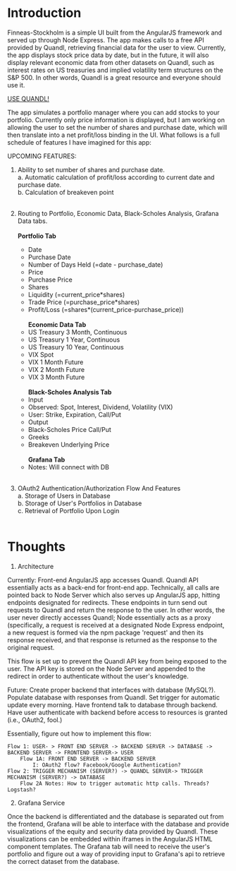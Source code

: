<h1>Introduction</h1>

Finneas-Stockholm is a simple UI built from the AngularJS framework and served up through Node Express. The app makes calls to a free API provided by Quandl, retrieving financial data for the user to view. Currently, the app displays stock price data by date, but in the future, it will also display relevant economic data from other datasets on Quandl, such as interest rates on US treasuries and implied volatility term structures on the S&P 500. In other words, Quandl is a great resource and everyone should use it. 

<a href = "http://www.quandl.com">USE QUANDL!</a>

The app simulates a portfolio manager where you can add stocks to your portfolio. Currently only price information is displayed, but I am working on allowing the user to set the number of shares and purchase date, which will then translate into a net profit/loss binding in the UI. What follows is a full schedule of features I have imagined for this app:

UPCOMING FEATURES:
1. Ability to set number of shares and purchase date.<br>
	a. Automatic calculation of profit/loss according to current date and purchase date.<br>
	b. Calculation of breakeven point<br><br>
2. Routing to Portfolio, Economic Data, Black-Scholes Analysis, Grafana Data tabs.<br><br>
<b>Portfolio Tab</b><br>
	* Date<br>
	* Purchase Date<br>
	* Number of Days Held (=date - purchase_date)<br>
	* Price<br>
	* Purchase Price<br>
	* Shares<br>
	* Liquidity (=current_price*shares)<br>
	* Trade Price (=purchase_price*shares)<br>
	* Profit/Loss (=shares*(current_price-purchase_price))<br><br>
<b>Economic Data Tab</b><br>
	* US Treasury 3 Month, Continuous<br>
	* US Treasury 1 Year, Continuous<br>
	* US Treasury 10 Year, Continuous<br>
	* VIX Spot<br>
	* VIX 1 Month Future<br>
	* VIX 2 Month Future<br>
	* VIX 3 Month Future<br><br>
<b>Black-Scholes Analysis Tab</b><br>
	* Input<br>
	- Observed: Spot, Interest, Dividend, Volatility (VIX)<br>
	- User: Strike, Expiration, Call/Put<br>
	* Output<br>
	- Black-Scholes Price Call/Put<br>
	- Greeks<br>
	- Breakeven Underlying Price<br><br>
	<b>Grafana Tab</b><br>
	- Notes: Will connect with DB<br><br>
	
3. OAuth2 Authentication/Authorization Flow And Features<br>
	a. Storage of Users in Database<br>
	b. Storage of User's Portfolios in Database<br>
	c. Retrieval of Portfolio Upon Login<br><br>

<h1>Thoughts</h1>

1. Architecture

Currently: 
Front-end AngularJS app accesses Quandl. Quandl API essentially acts as a back-end for front-end app. Technically, all calls are pointed back to Node Server which also serves up AngularJS app, hitting endpoints designated for redirects. These endpoints in turn send out requests to Quandl and return the response to the user. In other words, the user never directly accesses Quandl; Node essentially acts as a proxy (specifically, a request is received at a designated Node Express endpoint, a new request is formed via the npm package 'request' and then its response received, and that response is returned as the response to the original request.

This flow is set up to prevent the Quandl API key from being exposed to the user. The API key is stored on the Node Server and appended to the redirect in order to authenticate without the user's knowledge. 

Future:
Create proper backend that interfaces with database (MySQL?). Populate database with responses from Quandl. Set trigger for automatic update every morning. Have frontend talk to database through backend. Have user authenticate with backend before access to resources is granted (i.e., OAuth2, fool.)

Essentially, figure out how to implement this flow:

	Flow 1: USER- > FRONT END SERVER -> BACKEND SERVER -> DATABASE -> BACKEND SERVER -> FRONTEND SERVER-> USER
		Flow 1A: FRONT END SERVER -> BACKEND SERVER
			I: OAuth2 flow? Facebook/Google Authentication?
	Flow 2: TRIGGER MECHANISM (SERVER?) -> QUANDL SERVER-> TRIGGER MECHANISM (SERVER?) -> DATABASE
		Flow 2A Notes: How to trigger automatic http calls. Threads? Logstash?

2. Grafana Service

Once the backend is differentiated and the database is separated out from the frontend, Grafana will be able to interface with the database and provide visualizations of the equity and security data provided by Quandl. These visualizations can be embedded within iframes in the AngularJS HTML component templates. The Grafana tab will need to receive the user's portfolio and figure out a way of providing input to Grafana's api to retrieve the correct dataset from the database.